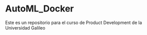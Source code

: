 # AutoML_Docker
Este es un repositorio para el curso de Product Development de la Universidad Galileo

